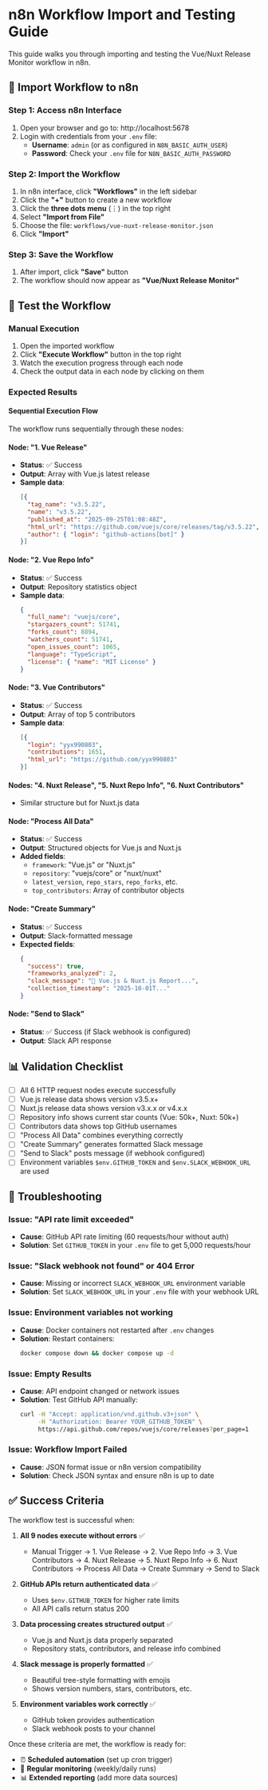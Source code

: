 # n8n Workflow Import and Testing Guide

This guide walks you through importing and testing the Vue/Nuxt Release Monitor workflow in n8n.

## 🚀 Import Workflow to n8n

### Step 1: Access n8n Interface
1. Open your browser and go to: http://localhost:5678
2. Login with credentials from your `.env` file:
   - **Username**: `admin` (or as configured in `N8N_BASIC_AUTH_USER`)
   - **Password**: Check your `.env` file for `N8N_BASIC_AUTH_PASSWORD`

### Step 2: Import the Workflow
1. In n8n interface, click **"Workflows"** in the left sidebar
2. Click the **"+"** button to create a new workflow
3. Click the **three dots menu** (⋮) in the top right
4. Select **"Import from File"**
5. Choose the file: `workflows/vue-nuxt-release-monitor.json`
6. Click **"Import"**

### Step 3: Save the Workflow
1. After import, click **"Save"** button
2. The workflow should now appear as **"Vue/Nuxt Release Monitor"**

## 🧪 Test the Workflow

### Manual Execution
1. Open the imported workflow
2. Click **"Execute Workflow"** button in the top right
3. Watch the execution progress through each node
4. Check the output data in each node by clicking on them

### Expected Results

#### Sequential Execution Flow
The workflow runs sequentially through these nodes:

#### Node: "1. Vue Release"
- **Status**: ✅ Success
- **Output**: Array with Vue.js latest release
- **Sample data**:
  ```json
  [{
    "tag_name": "v3.5.22",
    "name": "v3.5.22",
    "published_at": "2025-09-25T01:08:48Z",
    "html_url": "https://github.com/vuejs/core/releases/tag/v3.5.22",
    "author": { "login": "github-actions[bot]" }
  }]
  ```

#### Node: "2. Vue Repo Info"  
- **Status**: ✅ Success
- **Output**: Repository statistics object
- **Sample data**:
  ```json
  {
    "full_name": "vuejs/core",
    "stargazers_count": 51741,
    "forks_count": 8894,
    "watchers_count": 51741,
    "open_issues_count": 1065,
    "language": "TypeScript",
    "license": { "name": "MIT License" }
  }
  ```

#### Node: "3. Vue Contributors"
- **Status**: ✅ Success
- **Output**: Array of top 5 contributors
- **Sample data**:
  ```json
  [{
    "login": "yyx990803",
    "contributions": 1651,
    "html_url": "https://github.com/yyx990803"
  }]
  ```

#### Nodes: "4. Nuxt Release", "5. Nuxt Repo Info", "6. Nuxt Contributors"
- Similar structure but for Nuxt.js data

#### Node: "Process All Data"
- **Status**: ✅ Success  
- **Output**: Structured objects for Vue.js and Nuxt.js
- **Added fields**:
  - `framework`: "Vue.js" or "Nuxt.js"
  - `repository`: "vuejs/core" or "nuxt/nuxt"
  - `latest_version`, `repo_stars`, `repo_forks`, etc.
  - `top_contributors`: Array of contributor objects

#### Node: "Create Summary"
- **Status**: ✅ Success
- **Output**: Slack-formatted message
- **Expected fields**:
  ```json
  {
    "success": true,
    "frameworks_analyzed": 2,
    "slack_message": "🚀 Vue.js & Nuxt.js Report...",
    "collection_timestamp": "2025-10-01T..."
  }
  ```

#### Node: "Send to Slack"
- **Status**: ✅ Success (if Slack webhook is configured)
- **Output**: Slack API response

## 📊 Validation Checklist

- [ ] All 6 HTTP request nodes execute successfully
- [ ] Vue.js release data shows version v3.5.x+
- [ ] Nuxt.js release data shows version v3.x.x or v4.x.x
- [ ] Repository info shows current star counts (Vue: 50k+, Nuxt: 50k+)
- [ ] Contributors data shows top GitHub usernames
- [ ] "Process All Data" combines everything correctly
- [ ] "Create Summary" generates formatted Slack message
- [ ] "Send to Slack" posts message (if webhook configured)
- [ ] Environment variables `$env.GITHUB_TOKEN` and `$env.SLACK_WEBHOOK_URL` are used

## 🔧 Troubleshooting

### Issue: "API rate limit exceeded"
- **Cause**: GitHub API rate limiting (60 requests/hour without auth)
- **Solution**: Set `GITHUB_TOKEN` in your `.env` file to get 5,000 requests/hour

### Issue: "Slack webhook not found" or 404 Error  
- **Cause**: Missing or incorrect `SLACK_WEBHOOK_URL` environment variable
- **Solution**: Set `SLACK_WEBHOOK_URL` in your `.env` file with your webhook URL

### Issue: Environment variables not working
- **Cause**: Docker containers not restarted after `.env` changes
- **Solution**: Restart containers:
  ```bash
  docker compose down && docker compose up -d
  ```

### Issue: Empty Results
- **Cause**: API endpoint changed or network issues
- **Solution**: Test GitHub API manually:
  ```bash
  curl -H "Accept: application/vnd.github.v3+json" \
       -H "Authorization: Bearer YOUR_GITHUB_TOKEN" \
       https://api.github.com/repos/vuejs/core/releases?per_page=1
  ```

### Issue: Workflow Import Failed
- **Cause**: JSON format issue or n8n version compatibility
- **Solution**: Check JSON syntax and ensure n8n is up to date

## ✅ Success Criteria

The workflow test is successful when:

1. **All 9 nodes execute without errors** ✅
   - Manual Trigger → 1. Vue Release → 2. Vue Repo Info → 3. Vue Contributors → 4. Nuxt Release → 5. Nuxt Repo Info → 6. Nuxt Contributors → Process All Data → Create Summary → Send to Slack

2. **GitHub APIs return authenticated data** ✅  
   - Uses `$env.GITHUB_TOKEN` for higher rate limits
   - All API calls return status 200

3. **Data processing creates structured output** ✅
   - Vue.js and Nuxt.js data properly separated
   - Repository stats, contributors, and release info combined

4. **Slack message is properly formatted** ✅
   - Beautiful tree-style formatting with emojis
   - Shows version numbers, stars, contributors, etc.

5. **Environment variables work correctly** ✅
   - GitHub token provides authentication
   - Slack webhook posts to your channel

Once these criteria are met, the workflow is ready for:
- ⏰ **Scheduled automation** (set up cron trigger)
- 🔄 **Regular monitoring** (weekly/daily runs)
- 📊 **Extended reporting** (add more data sources)
